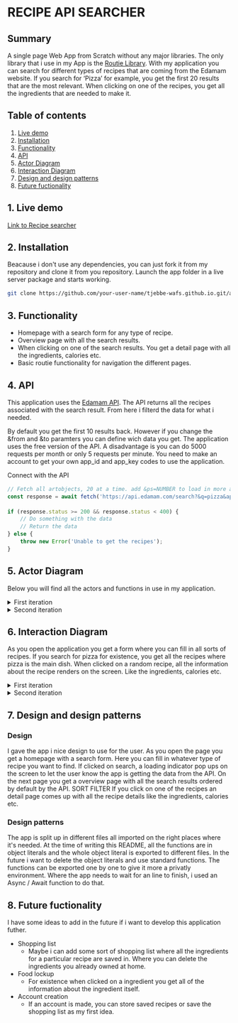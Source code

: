 # RECIPE API SEARCHER

## Summary
A single page Web App from Scratch without any major libraries. The only library that i use in my App is the [Routie Library](http://projects.jga.me/routie/).
With my application you can search for different types of recipes that are coming from the Edamam website. If you search for ‘Pizza’ for example, you get the first 20 results that are the most relevant. When clicking on one of the recipes, you get all the ingredients that are needed to make it.

## Table of contents
1. [Live demo](#1-Live-demo)
2. [Installation](#2-Installation)
3. [Functionality](#3-Functionality)
4. [API](#4-API)
5. [Actor Diagram](#5-Actor-Diagram)
6. [Interaction Diagram](#6-Interaction-Diagram)
7. [Design and design patterns](#7-Design-and-design-patterns)
8. [Future fuctionality](#8-Future-fuctionality)

## 1. Live demo
[Link to Recipe searcher](https://tjebbemarchand.github.io/tjebbe-wafs.github.io/app/)

## 2. Installation
Beacause i don't use any dependencies, you can just fork it from my repository and clone it from you repository.
Launch the app folder in a live server package and starts working.
```bash
git clone https://github.com/your-user-name/tjebbe-wafs.github.io.git/app
```

## 3. Functionality
- Homepage with a search form for any type of recipe.
- Overview page with all the search results.
- When clicking on one of the search results. You get a detail page with all the ingredients, calories etc.
- Basic routie functionality for navigation the different pages.

## 4. API
This application uses the [Edamam API](https://developer.edamam.com/edamam-recipe-api). The API returns all the recipes associated with the search result. From here i filterd the data for what i needed.

By default you get the first 10 results back. However if you change the &from and &to paramters you can define wich data you get. 
The application uses the free version of the API. A disadvantage is you can do 5000 requests per month or only 5 requests per minute. You need to make an account to get your own app_id and app_key codes to use the application.

Connect with the API
```js
// Fetch all artobjects, 20 at a time. add &ps=NUMBER to load in more at a time
const response = await fetch('https://api.edamam.com/search?&q=pizza&app_id=YOUR_APP_ID&app_key=YOUR_APP_KEY');

if (response.status >= 200 && response.status < 400) {
    // Do something with the data
    // Return the data
} else {
    throw new Error('Unable to get the recipes');
}
```

## 5. Actor Diagram
Below you will find all the actors and functions in use in my application.
<details>
<summary>First iteration</summary>

![First iteration actor diagram](./docs/actor-diagam-1.jpg)
</details>

<details>
<summary>Second iteration</summary>

![Second iteration actor diagram](./docs/actor-diagam-2.jpg)
</details>

## 6. Interaction Diagram
As you open the application you get a form where you can fill in all sorts of recipes. If you search for pizza for existence, you get all the recipes where pizza is the main dish. When clicked on a random recipe, all the information about the recipe renders on the screen. Like the ingredients, calories etc.

<details>
<summary>First iteration</summary>

![First iteration actor diagram](./docs/interaction-diagram-1.jpg)
</details>

<details>
<summary>Second iteration</summary>

![Second iteration actor diagram](./docs/interaction-diagram-2.jpg)
</details>

## 7. Design and design patterns
### Design
I gave the app i nice design to use for the user. As you open the page you get a homepage with a search form. Here you can fill in whatever type of recipe you want to find. If clicked on search, a loading indicator pop ups on the screen to let the user know the app is getting the data from the API. On the next page you get a overview page with all the search results ordered by default by the API. SORT FILTER
If you click on one of the recipes an detail page comes up with all the recipe details like the ingredients, calories etc.

### Design patterns
The app is split up in different files all imported on the right places where it's needed. At the time of writing this README, all the functions are in object literals and the whole object literal is exported to different files. In the future i want to delete the object literals and use standard functions. The functions can be exported one by one to give it more a privatly environment.
Where the app needs to wait for an line to finish, i used an Async / Await function to do that.

## 8. Future fuctionality
I have some ideas to add in the future if i want to develop this application futher.
* Shopping list
  * Maybe i can add some sort of shopping list where all the ingredients for a particular recipe are saved in. Where you can delete the ingredients you already owned at home.
* Food lockup
  * For existence when clicked on a ingredient you get all of the information about the ingredient itself.
* Account creation
  * If an account is made, you can store saved recipes or save the shopping list as my first idea.